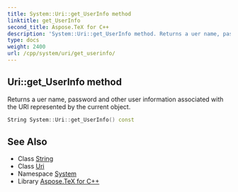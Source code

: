 ```yaml
---
title: System::Uri::get_UserInfo method
linktitle: get_UserInfo
second_title: Aspose.TeX for C++
description: 'System::Uri::get_UserInfo method. Returns a uer name, password and other user information associated with the URI represented by the current object in C++.'
type: docs
weight: 2400
url: /cpp/system/uri/get_userinfo/
---
```

## Uri::get_UserInfo method


Returns a uer name, password and other user information associated with the URI represented by the current object.

```cpp
String System::Uri::get_UserInfo() const
```

## See Also

* Class [String](../../string/)
* Class [Uri](../)
* Namespace [System](../../)
* Library [Aspose.TeX for C++](../../../)
